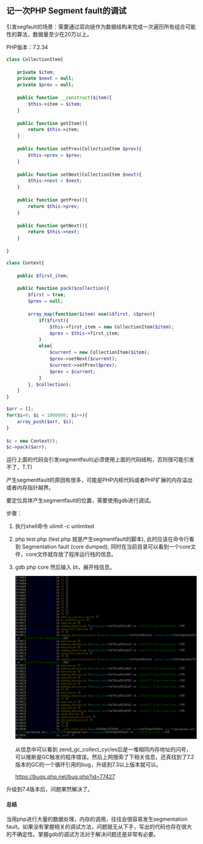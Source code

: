 ## 记一次PHP Segment fault的调试



引发segfault的场景：需要通过双向链作为数据结构来完成一次遍历所有组合可能性的算法，数据量至少在20万以上。

PHP版本：7.2.34

```php
class CollectionItem{

    private $item;
    private $next = null;
    private $prev = null;

    public function __construct($item){
        $this->item = $item;
    }

    public function getItem(){
        return $this->item;
    }

    public function setPrev(CollectionItem $prev){
        $this->prev = $prev;
    }

    public function setNext(CollectionItem $next){
        $this->next = $next;
    }

    public function getPrev(){
        return $this->prev;
    }

    public function getNext(){
        return $this->next;
    }

}
```

```php
class Context{

    public $first_item;

    public function pack($collection){
    	$first = true;
        $prev = null;

        array_map(function($item) use(&$first, &$prev){
            if($first){
                $this->first_item = new CollectionItem($item);
                $prev = $this->first_item;
            }
            else{
                $current = new CollectionItem($item);
                $prev->setNext($current);
                $current->setPrev($prev);
                $prev = $current;
            }
        }, $collection);
    }
}
```

```php
$arr = [];
for($i=0; $i < 1000000; $i++){
    array_push($arr, $i);
}

$c = new Context();
$c->pack($arr);
```

运行上面的代码会引发segmentfault(必须使用上面的代码结构，否则很可能引发不了，T.T)

产生segmentfault的原因有很多，可能是PHP内核代码或者PHP扩展的内存溢出或者内存指针越界。

要定位具体产生segmentfault的位置，需要使用gdb进行调试。



步骤：

1. 执行shell命令  ulimit -c unlimited

2. php test.php   (test.php 就是产生segmentfault的脚本), 此时应该在命令行看到 Segmentation fault (core dumped), 同时在当前目录可以看到一个core文件，core文件就存放了程序运行栈的信息。

3. gdb php core  然后输入 bt，展开栈信息。

   

   ![图片](https://github.com/quansitech/files/blob/master/image-gdb.png)

   从信息中可以看到 zend_gc_collect_cycles后是一堆相同内存地址的问号，可以推断是GC触发的程序错误。然后上网搜索了下相关信息，还真找到了7.2版本的GC的一个循环引用的bug，升级到7.3以上版本就可以。

   https://bugs.php.net/bug.php?id=77427



升级到7.4版本后，问题果然解决了。



#### 总结

当用php进行大量的数据处理，内存的调用，往往会很容易发生segmentation fault。如果没有掌握相关的调试方法，问题就无从下手，写出的代码也存在很大的不确定性。掌握gdb的调试方法对于解决问题还是非常有必要。


